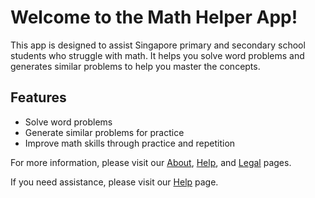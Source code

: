 
# Welcome to the Math Helper App!

This app is designed to assist Singapore primary and secondary school students who struggle with math. It helps you solve word problems and generates similar problems to help you master the concepts.

## Features

- Solve word problems
- Generate similar problems for practice
- Improve math skills through practice and repetition

For more information, please visit our [About](About.html), [Help](Help.html), and [Legal](Legal.html) pages.

If you need assistance, please visit our [Help](help.html) page.